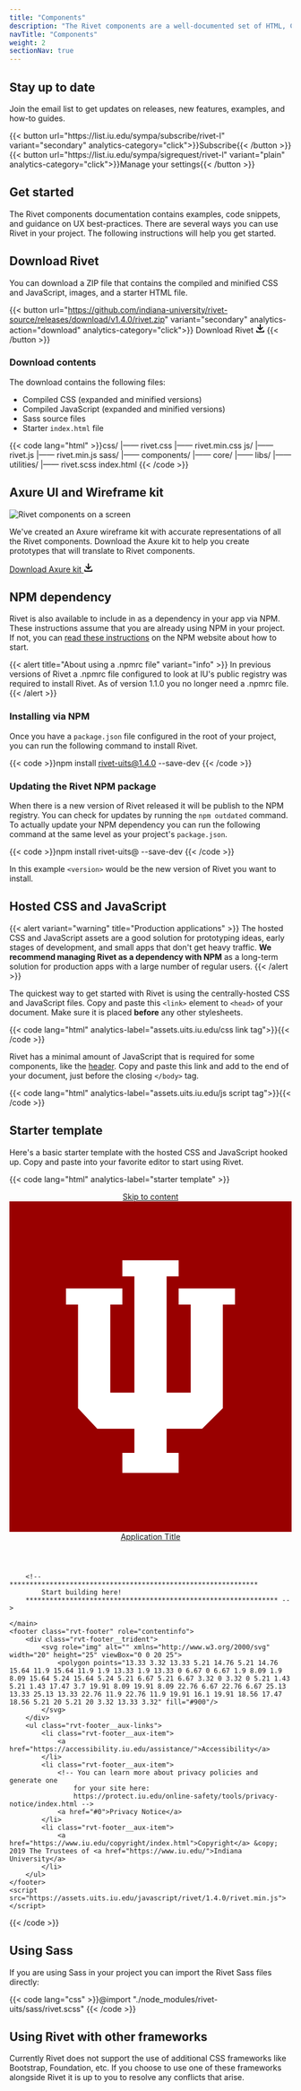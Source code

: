 ```yaml
---
title: "Components"
description: "The Rivet components are a well-documented set of HTML, CSS, and JavaScript assets."
navTitle: "Components"
weight: 2
sectionNav: true
---
```

## Stay up to date
Join the email list to get updates on releases, new features, examples, and how-to guides.

<div class="rvt-button-group">
{{< button url="https://list.iu.edu/sympa/subscribe/rivet-l" variant="secondary" analytics-category="click">}}Subscribe{{< /button >}}
{{< button url="https://list.iu.edu/sympa/sigrequest/rivet-l" variant="plain" analytics-category="click">}}Manage your settings{{< /button >}}
</div>

## Get started
The Rivet components documentation contains examples, code snippets, and guidance on UX best-practices. There are several ways you can use Rivet in your project. The following instructions will help you get started.

## Download Rivet
You can download a ZIP file that contains the compiled and minified CSS and JavaScript, images, and a starter HTML file.

{{< button url="https://github.com/indiana-university/rivet-source/releases/download/v1.4.0/rivet.zip" variant="secondary" analytics-action="download" analytics-category="click">}}
    <span class="rvt-m-right-xs">Download Rivet</span>
    <svg aria-hidden="true" xmlns="http://www.w3.org/2000/svg" width="16" height="16" viewBox="0 0 16 16">
        <g fill="currentColor">
            <path d="M14.25,11a1,1,0,0,0-1,1v1H2.75V12a1,1,0,0,0-2,0v1.75A1.25,1.25,0,0,0,2,15H14a1.25,1.25,0,0,0,1.25-1.25V12A1,1,0,0,0,14.25,11Z"/>
            <path d="M7.29,10.71a1,1,0,0,0,1.41,0l4-4a1,1,0,0,0-1.41-1.41L9,7.59V1A1,1,0,0,0,7,1V7.59L4.71,5.29A1,1,0,0,0,3.29,6.71Z"/>
        </g>
    </svg>
{{< /button >}}

### Download contents
The download contains the following files:

- Compiled CSS (expanded and minified versions)
- Compiled JavaScript (expanded and minified versions)
- Sass source files
- Starter `index.html` file

{{< code lang="html" >}}css/
  |—— rivet.css
  |—— rivet.min.css
js/
  |—— rivet.js
  |—— rivet.min.js
sass/
  |—— components/
  |—— core/
  |—— libs/
  |—— utilities/
  |—— rivet.scss
index.html
{{< /code >}}

## Axure UI and Wireframe kit
<div class="rvt-grid rvt-m-top-xl">
    <div class="rvt-grid__item-4-md-up">
        <img src="../img/docs/rvtd-htu-example-axure.png" alt="Rivet components on a screen">
    </div>
    <div class="rvt-grid__item-7-md-up rvt-grid__item--last">
        <p>We've created an Axure wireframe kit with accurate representations of all the Rivet components. Download the Axure
            kit to help you create prototypes that will translate to Rivet components.</p>
        <a
            href="https://github.iu.edu/UITS/rivet/releases/download/v1.0.0/rivet-axure-1.0.rp"
            class="rvt-button rvt-button--secondary rvt-m-top-md"
        >
            <span class="rvt-m-right-xs">Download Axure kit</span>
            <svg aria-hidden="true" xmlns="http://www.w3.org/2000/svg" width="16" height="16" viewBox="0 0 16 16">
                <g fill="currentColor">
                    <path d="M14.25,11a1,1,0,0,0-1,1v1H2.75V12a1,1,0,0,0-2,0v1.75A1.25,1.25,0,0,0,2,15H14a1.25,1.25,0,0,0,1.25-1.25V12A1,1,0,0,0,14.25,11Z"/>
                    <path d="M7.29,10.71a1,1,0,0,0,1.41,0l4-4a1,1,0,0,0-1.41-1.41L9,7.59V1A1,1,0,0,0,7,1V7.59L4.71,5.29A1,1,0,0,0,3.29,6.71Z"/>
                </g>
            </svg>
        </a>
    </div>
</div>

## NPM dependency
Rivet is also available to include in as a dependency in your app via NPM. These instructions assume that you are already using NPM in your project. If not, you can [read these instructions](https://docs.npmjs.com/cli/init) on the NPM website about how to start.

{{< alert title="About using a .npmrc file" variant="info" >}}
In previous versions of Rivet a .npmrc file configured to look at IU's public registry was required to install Rivet. As of version 1.1.0 you no longer need a .npmrc file.
{{< /alert >}}

### Installing via NPM
Once you have a `package.json` file configured in the root of your project, you can run the following command to install Rivet.

{{< code >}}npm install rivet-uits@1.4.0 --save-dev
{{< /code >}}

### Updating the Rivet NPM package
When there is a new version of Rivet released it will be publish to the NPM registry. You can check for updates by running the `npm outdated` command. To actually update your NPM dependency you can run the following command at the same level as your project's `package.json`.

{{< code >}}npm install rivet-uits@<version> --save-dev
{{< /code >}}

In this example `<version>` would be the new version of Rivet you want to install.

## Hosted CSS and JavaScript
{{< alert variant="warning" title="Production applications" >}}
The hosted CSS and JavaScript assets are a good solution for prototyping ideas, early stages of development, and small apps that don't get heavy traffic. **We recommend managing Rivet as a dependency with NPM** as a long-term solution for production apps with a large number of regular users.
{{< /alert >}}

The quickest way to get started with Rivet is using the centrally-hosted CSS and JavaScript files. Copy and paste this `<link>` element to `<head>` of your document. Make sure it is placed **before** any other stylesheets.

{{< code lang="html" analytics-label="assets.uits.iu.edu/css link tag">}}<link rel="stylesheet" href="https://assets.uits.iu.edu/css/rivet/1.4.0/rivet.min.css">{{< /code >}}

Rivet has a minimal amount of JavaScript that is required for some components, like the [header](../components/navigation/header). Copy and paste this link and add to the end of your document, just before the closing `</body>` tag.

{{< code lang="html" analytics-label="assets.uits.iu.edu/js script tag">}}<script src="https://assets.uits.iu.edu/javascript/rivet/1.4.0/rivet.min.js"></script>{{< /code >}}

## Starter template
Here's a basic starter template with the hosted CSS and JavaScript hooked up. Copy and paste into your favorite editor to start using Rivet.

{{< code lang="html" analytics-label="starter template" >}}<!DOCTYPE html>
<html lang="en-US">
<head>
    <meta charset="utf-8">
    <meta http-equiv="X-UA-Compatible" content="IE=edge">
    <meta name="viewport" content="width=device-width, initial-scale=1.0">
    <link rel="stylesheet" href="https://assets.uits.iu.edu/css/rivet/1.4.0/rivet.min.css">
    <title>Rivet starter file</title>
</head>
<body>
    <header class="rvt-header" role="banner">
        <a class="rvt-skip-link" href="#main-content">Skip to content</a>
        <div class="rvt-header__trident">
            <svg class="rvt-header__trident-logo" xmlns="http://www.w3.org/2000/svg" viewBox="0 0 41 48" aria-describedby="iu-logo" aria-hidden="true">
                <title id="iu-logo">Indiana University Logo</title>
                <rect width="41" height="48" fill="#900"/>
                <polygon points="24.59 12.64 24.59 14.98 26.34 14.98 26.34 27.78 22.84 27.78 22.84 10.9 24.59 10.9 24.59 8.57 16.41 8.57 16.41 10.9 18.16 10.9 18.16 27.78 14.66 27.78 14.66 14.98 16.41 14.98 16.41 12.64 8.22 12.64 8.22 14.98 9.97 14.98 9.97 30.03 12.77 33.02 18.16 33.02 18.16 36.52 16.41 36.52 16.41 39.43 24.59 39.43 24.59 36.52 22.84 36.52 22.84 33.02 28 33.02 31.01 30.03 31.01 14.98 32.78 14.98 32.78 12.64 24.59 12.64" fill="#fff"/>
            </svg>
        </div>
        <span class="rvt-header__title">
            <a href="#0">Application Title</a>
        </span>
    </header>
    <main role="main" id="main-content">

        <!-- **************************************************************
            Start building here!
        *************************************************************** -->

    </main>
    <footer class="rvt-footer" role="contentinfo">
        <div class="rvt-footer__trident">
            <svg role="img" alt="" xmlns="http://www.w3.org/2000/svg" width="20" height="25" viewBox="0 0 20 25">
                <polygon points="13.33 3.32 13.33 5.21 14.76 5.21 14.76 15.64 11.9 15.64 11.9 1.9 13.33 1.9 13.33 0 6.67 0 6.67 1.9 8.09 1.9 8.09 15.64 5.24 15.64 5.24 5.21 6.67 5.21 6.67 3.32 0 3.32 0 5.21 1.43 5.21 1.43 17.47 3.7 19.91 8.09 19.91 8.09 22.76 6.67 22.76 6.67 25.13 13.33 25.13 13.33 22.76 11.9 22.76 11.9 19.91 16.1 19.91 18.56 17.47 18.56 5.21 20 5.21 20 3.32 13.33 3.32" fill="#900"/>
            </svg>
        </div>
        <ul class="rvt-footer__aux-links">
            <li class="rvt-footer__aux-item">
                <a href="https://accessibility.iu.edu/assistance/">Accessibility</a>
            </li>
            <li class="rvt-footer__aux-item">
                <!-- You can learn more about privacy policies and generate one
                    for your site here:
                    https://protect.iu.edu/online-safety/tools/privacy-notice/index.html -->
                <a href="#0">Privacy Notice</a>
            </li>
            <li class="rvt-footer__aux-item">
                <a href="https://www.iu.edu/copyright/index.html">Copyright</a> &copy; 2019 The Trustees of <a href="https://www.iu.edu/">Indiana University</a>
            </li>
        </ul>
    </footer>
    <script src="https://assets.uits.iu.edu/javascript/rivet/1.4.0/rivet.min.js"></script>
</body>
</html>
{{< /code >}}

## Using Sass
If you are using Sass in your project you can import the Rivet Sass files directly:

{{< code lang="css" >}}@import "./node_modules/rivet-uits/sass/rivet.scss"
{{< /code >}}

## Using Rivet with other frameworks
Currently Rivet does not support the use of additional CSS frameworks like Bootstrap, Foundation, etc.  If you choose to use one of these frameworks alongside Rivet it is up to you to resolve any conflicts that arise.
